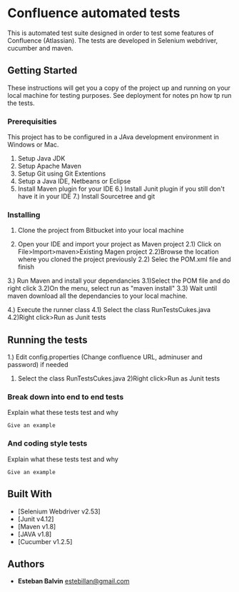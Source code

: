 

# Confluence automated tests
This is  automated test suite designed in order to test some features of Confluence (Atlassian).
The tests are developed in Selenium webdriver, cucumber and maven.

## Getting Started
These instructions will get you a copy of the project up and running on your local machine for  testing purposes. See deployment for notes pn how tp run the tests.

### Prerequisities
This project has to be configured in a JAva development environment in Windows or Mac.
1. Setup Java JDK 
2. Setup Apache Maven
3. Setup Git using Git Extentions
4. Setup a Java IDE, Netbeans or Eclipse
5. Install Maven plugin for your IDE
6.) Install Junit plugin if you still don't have it in your IDE
7.) Install Sourcetree and git

### Installing

1. Clone the project from Bitbucket into your local machine

2. Open your IDE and import your project as Maven project
  2.1) Click on File>Import>maven>Existing Magen project
  2.2)Browse the location where you cloned the project previously
  2.2) Selec the POM.xml file and finish

3.) Run Maven and install your dependancies
  3.1)Select the POM file and do right click
  3.2)On the menu, select run as "maven install"
  3.3) Wait until maven download all the dependancies to your local machine.
  
4.) Execute the runner class
 4.1) Select the class RunTestsCukes.java
 4.2)Right click>Run as Junit tests

## Running the tests

1.) Edit config.properties (Change confluence URL, adminuser and password) if needed 
1) Select the class RunTestsCukes.java
2)Right click>Run as Junit tests

### Break down into end to end tests

Explain what these tests test and why

```
Give an example
```
### And coding style tests

Explain what these tests test and why

```
Give an example
```

## Built With

* [Selenium Webdriver v2.53]
* [Junit v4.12]
* [Maven v1.8]
* [JAVA v1.8]
* [Cucumber v1.2.5]

## Authors

* **Esteban Balvin** 
estebillan@gmail.com

